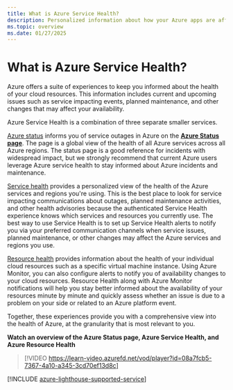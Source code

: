 ```yaml
---
title: What is Azure Service Health?
description: Personalized information about how your Azure apps are affected by current and future Azure service problems and maintenance. 
ms.topic: overview
ms.date: 01/27/2025
---
```

# What is Azure Service Health?

Azure offers a suite of experiences to keep you informed about the health of your cloud resources. This information includes current and upcoming issues such as service impacting events, planned maintenance, and other changes that may affect your availability.

Azure Service Health is a combination of three separate smaller services.

[Azure status](azure-status-overview.md) informs you of service outages in Azure on the **[Azure Status page](https://azure.status.microsoft)**. The page is a global view of the health of all Azure services across all Azure regions. The status page is a good reference for incidents with widespread impact, but we strongly recommend that current Azure users leverage Azure service health to stay informed about Azure incidents and maintenance.

[Service health](service-health-portal-update.md) provides a personalized view of the health of the Azure services and regions you're using. This is the best place to look for service impacting communications about outages, planned maintenance activities, and other health advisories because the authenticated Service Health experience knows which services and resources you currently use. The best way to use Service Health is to set up Service Health alerts to notify you via your preferred communication channels when service issues, planned maintenance, or other changes may affect the Azure services and regions you use.

[Resource health](resource-health-overview.md) provides information about the health of your individual cloud resources such as a specific virtual machine instance. Using Azure Monitor, you can also configure alerts to notify you of availability changes to your cloud resources. Resource Health along with Azure Monitor notifications will help you stay better informed about the availability of your resources minute by minute and quickly assess whether an issue is due to a problem on your side or related to an Azure platform event.

Together, these experiences provide you with a comprehensive view into the health of Azure, at the granularity that is most relevant to you.

**Watch an overview of the Azure Status page, Azure Service Health, and Azure Resource Health**

>[!VIDEO https://learn-video.azurefd.net/vod/player?id=08a7fcb5-7367-4a10-a345-3cd70ef13d8c]

[!INCLUDE [azure-lighthouse-supported-service](~/reusable-content/ce-skilling/azure/includes/azure-lighthouse-supported-service.md)]
